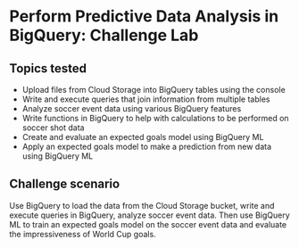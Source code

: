 # Perform Predictive Data Analysis in BigQuery: Challenge Lab

## Topics tested

- Upload files from Cloud Storage into BigQuery tables using the console
- Write and execute queries that join information from multiple tables
- Analyze soccer event data using various BigQuery features
- Write functions in BigQuery to help with calculations to be performed on soccer shot data
- Create and evaluate an expected goals model using BigQuery ML
- Apply an expected goals model to make a prediction from new data using BigQuery ML


## Challenge scenario

Use BigQuery to load the data from the Cloud Storage bucket, write and execute queries in BigQuery, analyze soccer event data. Then use BigQuery ML to train an expected goals model on the soccer event data and evaluate the impressiveness of World Cup goals.